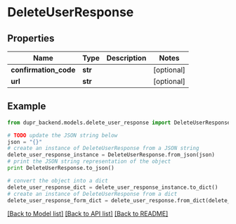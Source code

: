 # DeleteUserResponse


## Properties
Name | Type | Description | Notes
------------ | ------------- | ------------- | -------------
**confirmation_code** | **str** |  | [optional] 
**url** | **str** |  | [optional] 

## Example

```python
from dupr_backend.models.delete_user_response import DeleteUserResponse

# TODO update the JSON string below
json = "{}"
# create an instance of DeleteUserResponse from a JSON string
delete_user_response_instance = DeleteUserResponse.from_json(json)
# print the JSON string representation of the object
print DeleteUserResponse.to_json()

# convert the object into a dict
delete_user_response_dict = delete_user_response_instance.to_dict()
# create an instance of DeleteUserResponse from a dict
delete_user_response_form_dict = delete_user_response.from_dict(delete_user_response_dict)
```
[[Back to Model list]](../README.md#documentation-for-models) [[Back to API list]](../README.md#documentation-for-api-endpoints) [[Back to README]](../README.md)


